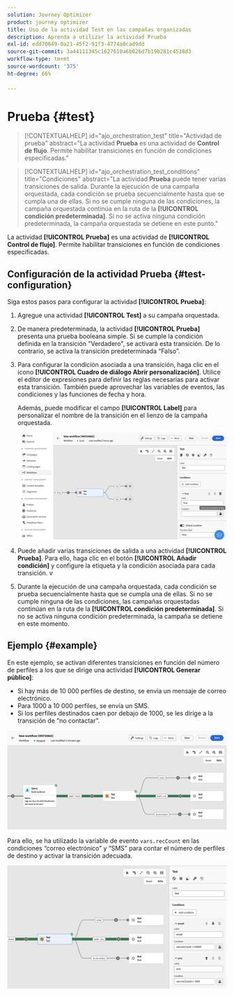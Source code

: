 ```yaml
---
solution: Journey Optimizer
product: journey optimizer
title: Uso de la actividad Test en las campañas organizadas
description: Aprenda a utilizar la actividad Prueba
exl-id: edd70849-0a21-45f2-91f3-4774a0cad9dd
source-git-commit: 3a44111345c1627610a6b026d7b19b281c4538d3
workflow-type: tm+mt
source-wordcount: '375'
ht-degree: 66%

---
```



# Prueba {#test}

>[!CONTEXTUALHELP]
>id="ajo_orchestration_test"
>title="Actividad de prueba"
>abstract="La actividad **Prueba** es una actividad de **Control de flujo**. Permite habilitar transiciones en función de condiciones especificadas."

>[!CONTEXTUALHELP]
>id="ajo_orchestration_test_conditions"
>title="Condiciones"
>abstract="La actividad **Prueba** puede tener varias transiciones de salida. Durante la ejecución de una campaña orquestada, cada condición se prueba secuencialmente hasta que se cumpla una de ellas. Si no se cumple ninguna de las condiciones, la campaña orquestada continúa en la ruta de la **[!UICONTROL condición predeterminada]**. Si no se activa ninguna condición predeterminada, la campaña orquestada se detiene en este punto."

La actividad **[!UICONTROL Prueba]** es una actividad de **[!UICONTROL Control de flujo]**. Permite habilitar transiciones en función de condiciones especificadas.

## Configuración de la actividad Prueba {#test-configuration}

Siga estos pasos para configurar la actividad **[!UICONTROL Prueba]**:

1. Agregue una actividad **[!UICONTROL Test]** a su campaña orquestada.

1. De manera predeterminada, la actividad **[!UICONTROL Prueba]** presenta una prueba booleana simple. Si se cumple la condición definida en la transición &quot;Verdadero&quot;, se activará esta transición. De lo contrario, se activa la transición predeterminada “Falso”.

1. Para configurar la condición asociada a una transición, haga clic en el icono **[!UICONTROL Cuadro de diálogo Abrir personalización]**. Utilice el editor de expresiones para definir las reglas necesarias para activar esta transición. También puede aprovechar las variables de eventos, las condiciones y las funciones de fecha y hora.

   Además, puede modificar el campo **[!UICONTROL Label]** para personalizar el nombre de la transición en el lienzo de la campaña orquestada.

   ![](../assets/workflow-test-default.png)

1. Puede añadir varias transiciones de salida a una actividad **[!UICONTROL Prueba]**. Para ello, haga clic en el botón **[!UICONTROL Añadir condición]** y configure la etiqueta y la condición asociada para cada transición.
v
1. Durante la ejecución de una campaña orquestada, cada condición se prueba secuencialmente hasta que se cumpla una de ellas. Si no se cumple ninguna de las condiciones, las campañas orquestadas continúan en la ruta de la **[!UICONTROL condición predeterminada]**. Si no se activa ninguna condición predeterminada, la campaña se detiene en este momento.

## Ejemplo {#example}

En este ejemplo, se activan diferentes transiciones en función del número de perfiles a los que se dirige una actividad **[!UICONTROL Generar público]**:

* Si hay más de 10 000 perfiles de destino, se envía un mensaje de correo electrónico.
* Para 1000 a 10 000 perfiles, se envía un SMS.
* Si los perfiles destinados caen por debajo de 1000, se les dirige a la transición de “no contactar”.

![](../assets/workflow-test-example.png)

Para ello, se ha utilizado la variable de evento `vars.recCount` en las condiciones “correo electrónico” y “SMS” para contar el número de perfiles de destino y activar la transición adecuada.

![](../assets/workflow-test-example-config.png)
